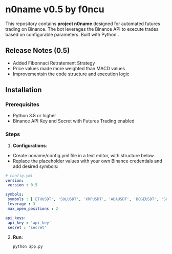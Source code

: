 
# n0name v0.5 by f0ncu

This repository contains **project n0name** designed for automated futures trading on Binance. The bot leverages the Binance API to execute trades based on configurable parameters. Built with Python..

## Release Notes (0.5)
- Added Fibonnaci Retratement Strategy
- Price values made more weighted than MACD values
- Improvementsin the code structure and execution logic

## Installation

### Prerequisites
- Python 3.8 or higher
- Binance API Key and Secret with Futures Trading enabled

### Steps
1. **Configurations**: 
*   Create noname/config.yml file in a text editor, with structure below.  
*   Replace the placeholder values with your own Binance credentials and add desired symbols:
   ```yaml
  # config.yml
  version:
    version : 0.5
  
  symbols:
    symbols : ['ETHUSDT', 'SOLUSDT', 'XRPUSDT', 'ADAUSDT', 'DOGEUSDT', 'SUIUSDT']
    leverage : 3
    max_open_positions : 2
  
  api_keys:
    api_key : 'api_key'
    secret : 'secret'
   ```

2. **Run**:
   ```bash
   python app.py
   ```